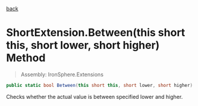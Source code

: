 ﻿

[back](/IronSphere.Extensions/types/ShortExtension)

# ShortExtension.Between(this short this, short lower, short higher) Method

> Assembly: IronSphere.Extensions

```csharp
public static bool Between(this short this, short lower, short higher)
```

Checks whether the actual value is between specified lower and higher.

 